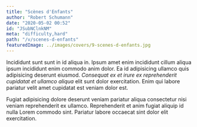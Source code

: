 ```yaml
---
title: "Scènes d'Enfants"
author: "Robert Schumann"
date: "2020-05-02 00:52"
id: "JSubNClnkNM"
meta: "difficulty,hard"
path: "/v/scenes-d-enfants"
featuredImage: ../images/covers/9-scenes-d-enfants.jpg
---
```


Incididunt sunt sunt in id aliqua in. Ipsum amet enim incididunt cillum aliqua ipsum incididunt enim commodo anim dolor. Ea id adipisicing ullamco quis adipisicing deserunt eiusmod. _Consequat ex et irure ex reprehenderit cupidatat et ullamco aliqua_ elit sunt dolor exercitation. Enim qui labore pariatur velit amet cupidatat est veniam dolor est.

Fugiat adipisicing dolore deserunt veniam pariatur aliqua consectetur nisi veniam reprehenderit ex ullamco. Reprehenderit et anim fugiat aliquip id nulla Lorem commodo sint. Pariatur labore occaecat sint dolor elit exercitation.
